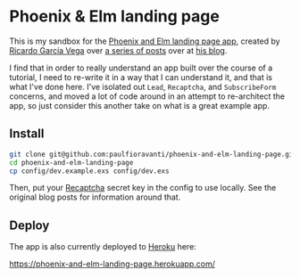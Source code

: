 # Phoenix & Elm landing page

This is my sandbox for the [Phoenix and Elm landing page app][], created by
[Ricardo García Vega][] over [a series of posts][App blog posts] over at
[his blog][codeloveandboards].

I find that in order to really understand an app built over the course of a
tutorial, I need to re-write it in a way that I can understand it, and that is
what I've done here.  I've isolated out `Lead`, `Recaptcha`, and `SubscribeForm`
concerns, and moved a lot of code around in an attempt to re-architect the app,
so just consider this another take on what is a great example app.

## Install

```sh
git clone git@github.com:paulfioravanti/phoenix-and-elm-landing-page.git
cd phoenix-and-elm-landing-page
cp config/dev.example.exs config/dev.exs
```

Then, put your [Recaptcha][] secret key in the config to use locally.
See the original blog posts for information around that.

## Deploy

The app is also currently deployed to [Heroku][] here:

<https://phoenix-and-elm-landing-page.herokuapp.com/>

[App blog posts]: http://codeloveandboards.com/blog/2017/12/02/phoenix-elm-landing-page-pt-1/
[Heroku]: https://www.heroku.com/
[Phoenix and Elm landing page app]: https://github.com/bigardone/phoenix-and-elm-landing-page
[Recaptcha]: https://www.google.com/recaptcha/intro/android.html
[Ricardo García Vega]: https://twitter.com/bigardone
[codeloveandboards]: http://codeloveandboards.com/
